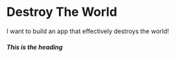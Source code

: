 # Destroy The World
I want to build an app that effectively destroys the world!


##### This is the heading
